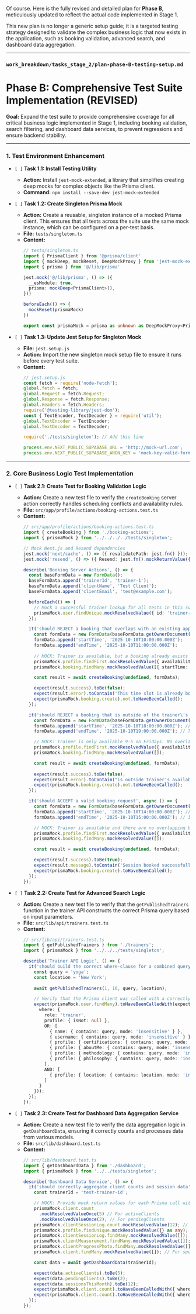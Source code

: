 Of course. Here is the fully revised and detailed plan for **Phase B**, meticulously updated to reflect the actual code implemented in Stage 1.

This new plan is no longer a generic setup guide; it is a targeted testing strategy designed to validate the complex business logic that now exists in the application, such as booking validation, advanced search, and dashboard data aggregation.

---
### `work_breakdown/tasks_stage_2/plan-phase-B-testing-setup.md`
# **Phase B: Comprehensive Test Suite Implementation (REVISED)**

**Goal:** Expand the test suite to provide comprehensive coverage for all critical business logic implemented in Stage 1, including booking validation, search filtering, and dashboard data services, to prevent regressions and ensure backend stability.

---

### 1. Test Environment Enhancement

-   `[ ]` **Task 1.1: Install Testing Utility**
    -   **Action:** Install `jest-mock-extended`, a library that simplifies creating deep mocks for complex objects like the Prisma client.
    -   **Command:** `npm install --save-dev jest-mock-extended`

-   `[ ]` **Task 1.2: Create Singleton Prisma Mock**
    -   **Action:** Create a reusable, singleton instance of a mocked Prisma client. This ensures that all tests across the suite use the same mock instance, which can be configured on a per-test basis.
    -   **File:** `tests/singleton.ts`
    -   **Content:**
        ```typescript
        // tests/singleton.ts
        import { PrismaClient } from '@prisma/client'
        import { mockDeep, mockReset, DeepMockProxy } from 'jest-mock-extended'
        import { prisma } from '@/lib/prisma'

        jest.mock('@/lib/prisma', () => ({
          __esModule: true,
          prisma: mockDeep<PrismaClient>(),
        }))

        beforeEach(() => {
          mockReset(prismaMock)
        })

        export const prismaMock = prisma as unknown as DeepMockProxy<PrismaClient>
        ```

-   `[ ]` **Task 1.3: Update Jest Setup for Singleton Mock**
    -   **File:** `jest.setup.js`
    -   **Action:** Import the new singleton mock setup file to ensure it runs before every test suite.
    -   **Content:**
        ```javascript
        // jest.setup.js
        const fetch = require('node-fetch');
        global.fetch = fetch;
        global.Request = fetch.Request;
        global.Response = fetch.Response;
        global.Headers = fetch.Headers;
        require('@testing-library/jest-dom');
        const { TextEncoder, TextDecoder } = require('util');
        global.TextEncoder = TextEncoder;
        global.TextDecoder = TextDecoder;
        
        require('./tests/singleton'); // Add this line

        process.env.NEXT_PUBLIC_SUPABASE_URL = 'http://mock-url.com';
        process.env.NEXT_PUBLIC_SUPABASE_ANON_KEY = 'mock-key-valid-format';
        ```

---

### 2. Core Business Logic Test Implementation

-   `[ ]` **Task 2.1: Create Test for Booking Validation Logic**
    -   **Action:** Create a new test file to verify the `createBooking` server action correctly handles scheduling conflicts and availability rules.
    -   **File:** `src/app/profile/actions/booking-actions.test.ts`
    -   **Content:**
        ```typescript
        // src/app/profile/actions/booking-actions.test.ts
        import { createBooking } from './booking-actions';
        import { prismaMock } from '../../../../tests/singleton';

        // Mock Next.js and Resend dependencies
        jest.mock('next/cache', () => ({ revalidatePath: jest.fn() }));
        jest.mock('resend', () => ({ Resend: jest.fn().mockReturnValue({ emails: { send: jest.fn().mockResolvedValue({}) } }) }));

        describe('Booking Server Actions', () => {
          const baseFormData = new FormData();
          baseFormData.append('trainerId', 'trainer-1');
          baseFormData.append('clientName', 'Test Client');
          baseFormData.append('clientEmail', 'test@example.com');

          beforeEach(() => {
            // Mock a successful trainer lookup for all tests in this suite
            prismaMock.user.findUnique.mockResolvedValue({ id: 'trainer-1', name: 'Test Trainer', email: 'trainer@test.com' } as any);
          });

          it('should REJECT a booking that overlaps with an existing appointment', async () => {
            const formData = new FormData(baseFormData.getOwnerDocument().createElement("form"));
            formData.append('startTime', '2025-10-10T10:00:00.000Z');
            formData.append('endTime', '2025-10-10T11:00:00.000Z');
            
            // MOCK: Trainer is available, but a booking already exists at this time.
            prismaMock.profile.findFirst.mockResolvedValue({ availability: { fri: ["09:00-17:00"] } } as any);
            prismaMock.booking.findMany.mockResolvedValue([{ startTime: new Date('2025-10-10T10:00:00.000Z'), endTime: new Date('2025-10-10T11:00:00.000Z') }]);

            const result = await createBooking(undefined, formData);

            expect(result.success).toBe(false);
            expect(result.error).toContain('This time slot is already booked');
            expect(prismaMock.booking.create).not.toHaveBeenCalled();
          });

          it('should REJECT a booking that is outside of the trainer\'s available hours', async () => {
            const formData = new FormData(baseFormData.getOwnerDocument().createElement("form"));
            formData.append('startTime', '2025-10-10T18:00:00.000Z'); // 6 PM
            formData.append('endTime', '2025-10-10T19:00:00.000Z'); // 7 PM

            // MOCK: Trainer is only available 9-5 on Fridays. No overlapping bookings.
            prismaMock.profile.findFirst.mockResolvedValue({ availability: { fri: ["09:00-17:00"] } } as any);
            prismaMock.booking.findMany.mockResolvedValue([]);

            const result = await createBooking(undefined, formData);
            
            expect(result.success).toBe(false);
            expect(result.error).toContain("is outside trainer's available hours");
            expect(prismaMock.booking.create).not.toHaveBeenCalled();
          });

          it('should ACCEPT a valid booking request', async () => {
            const formData = new FormData(baseFormData.getOwnerDocument().createElement("form"));
            formData.append('startTime', '2025-10-10T14:00:00.000Z'); // 2 PM
            formData.append('endTime', '2025-10-10T15:00:00.000Z'); // 3 PM

            // MOCK: Trainer is available and there are no overlapping bookings.
            prismaMock.profile.findFirst.mockResolvedValue({ availability: { fri: ["09:00-17:00"] } } as any);
            prismaMock.booking.findMany.mockResolvedValue([]);

            const result = await createBooking(undefined, formData);

            expect(result.success).toBe(true);
            expect(result.message).toContain('Session booked successfully!');
            expect(prismaMock.booking.create).toHaveBeenCalled();
          });
        });
        ```

-   `[ ]` **Task 2.2: Create Test for Advanced Search Logic**
    -   **Action:** Create a new test file to verify that the `getPublishedTrainers` function in the trainer API constructs the correct Prisma query based on input parameters.
    -   **File:** `src/lib/api/trainers.test.ts`
    -   **Content:**
        ```typescript
        // src/lib/api/trainers.test.ts
        import { getPublishedTrainers } from './trainers';
        import { prismaMock } from '../../../tests/singleton';

        describe('Trainer API Logic', () => {
          it('should build the correct where-clause for a combined query and location search', async () => {
            const query = 'yoga';
            const location = 'New York';
            
            await getPublishedTrainers(1, 10, query, location);

            // Verify that the Prisma client was called with a correctly structured 'where' argument
            expect(prismaMock.user.findMany).toHaveBeenCalledWith(expect.objectContaining({
              where: {
                role: 'trainer',
                profile: { isNot: null },
                OR: [
                  { name: { contains: query, mode: 'insensitive' } },
                  { username: { contains: query, mode: 'insensitive' } },
                  { profile: { certifications: { contains: query, mode: 'insensitive' } } },
                  { profile: { aboutMe: { contains: query, mode: 'insensitive' } } },
                  { profile: { methodology: { contains: query, mode: 'insensitive' } } },
                  { profile: { philosophy: { contains: query, mode: 'insensitive' } } },
                ],
                AND: [
                  { profile: { location: { contains: location, mode: 'insensitive' } } }
                ]
              }
            }));
          });
        });
        ```

-   `[ ]` **Task 2.3: Create Test for Dashboard Data Aggregation Service**
    -   **Action:** Create a new test file to verify the data aggregation logic in `getDashboardData`, ensuring it correctly counts and processes data from various models.
    -   **File:** `src/lib/dashboard.test.ts`
    -   **Content:**
        ```typescript
        // src/lib/dashboard.test.ts
        import { getDashboardData } from './dashboard';
        import { prismaMock } from '../../tests/singleton';

        describe('Dashboard Data Service', () => {
          it('should correctly aggregate client counts and session data', async () => {
            const trainerId = 'test-trainer-id';

            // MOCK: Provide mock return values for each Prisma call within getDashboardData
            prismaMock.client.count
              .mockResolvedValueOnce(5) // For activeClients
              .mockResolvedValueOnce(2); // For pendingClients
            prismaMock.clientSessionLog.count.mockResolvedValue(12); // For sessionsThisMonth
            prismaMock.profile.findUnique.mockResolvedValue({} as any); // Mock profile object
            prismaMock.clientSessionLog.findMany.mockResolvedValue([]); // For activity feed
            prismaMock.clientMeasurement.findMany.mockResolvedValue([]); // For activity feed
            prismaMock.clientProgressPhoto.findMany.mockResolvedValue([]); // For activity feed
            prismaMock.client.findMany.mockResolvedValue([]); // For spotlight client

            const data = await getDashboardData(trainerId);

            expect(data.activeClients).toBe(5);
            expect(data.pendingClients).toBe(2);
            expect(data.sessionsThisMonth).toBe(12);
            expect(prismaMock.client.count).toHaveBeenCalledWith({ where: { trainerId, status: 'active' } });
            expect(prismaMock.client.count).toHaveBeenCalledWith({ where: { trainerId, status: 'pending' } });
          });
        });
        ```